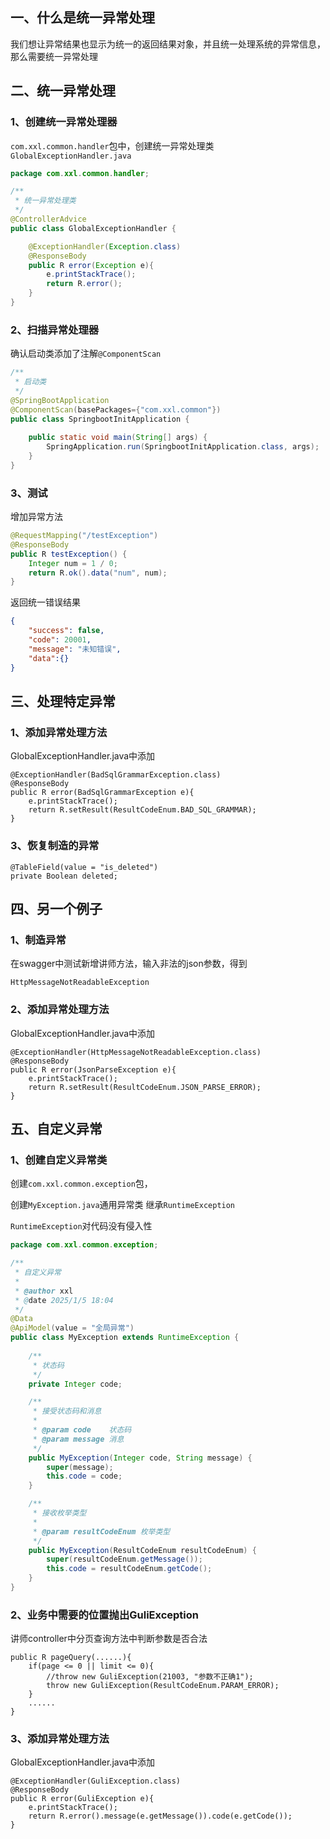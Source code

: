 













## 一、什么是统一异常处理

我们想让异常结果也显示为统一的返回结果对象，并且统一处理系统的异常信息，那么需要统一异常处理

## 二、统一异常处理

### 1、创建统一异常处理器

`com.xxl.common.handler`包中，创建统一异常处理类`GlobalExceptionHandler.java`

```java
package com.xxl.common.handler;

/**
 * 统一异常处理类
 */
@ControllerAdvice
public class GlobalExceptionHandler {

    @ExceptionHandler(Exception.class)
    @ResponseBody
    public R error(Exception e){
        e.printStackTrace();
        return R.error();
    }
}
```

### 2、扫描异常处理器

确认启动类添加了注解`@ComponentScan`

```java
/**
 * 启动类
 */
@SpringBootApplication
@ComponentScan(basePackages={"com.xxl.common"})
public class SpringbootInitApplication {
    
	public static void main(String[] args) {
        SpringApplication.run(SpringbootInitApplication.class, args);
    }
}
```

### 3、测试

增加异常方法

~~~java
@RequestMapping("/testException")
@ResponseBody
public R testException() {
    Integer num = 1 / 0;
    return R.ok().data("num", num);
}
~~~

返回统一错误结果

~~~json
{
    "success": false,
    "code": 20001,
    "message": "未知错误",
    "data":{}
}
~~~

## 三、处理特定异常

### 1、添加异常处理方法

GlobalExceptionHandler.java中添加

```
@ExceptionHandler(BadSqlGrammarException.class)
@ResponseBody
public R error(BadSqlGrammarException e){
    e.printStackTrace();
    return R.setResult(ResultCodeEnum.BAD_SQL_GRAMMAR);
}
```

### 3、恢复制造的异常

```
@TableField(value = "is_deleted")
private Boolean deleted;
```

## 四、另一个例子

### 1、制造异常

在swagger中测试新增讲师方法，输入非法的json参数，得到

```
HttpMessageNotReadableException
```

### 2、添加异常处理方法 

GlobalExceptionHandler.java中添加

```
@ExceptionHandler(HttpMessageNotReadableException.class)
@ResponseBody
public R error(JsonParseException e){
    e.printStackTrace();
    return R.setResult(ResultCodeEnum.JSON_PARSE_ERROR);
}
```

## 五、自定义异常

### 1、创建自定义异常类

创建`com.xxl.common.exception`包，

创建`MyException.java`通用异常类 继承`RuntimeException`

`RuntimeException`对代码没有侵入性

```java
package com.xxl.common.exception;

/**
 * 自定义异常
 *
 * @author xxl
 * @date 2025/1/5 18:04
 */
@Data
@ApiModel(value = "全局异常")
public class MyException extends RuntimeException {
    
    /**
     * 状态码
     */
    private Integer code;

    /**
     * 接受状态码和消息
     *
     * @param code    状态码
     * @param message 消息
     */
    public MyException(Integer code, String message) {
        super(message);
        this.code = code;
    }

    /**
     * 接收枚举类型
     *
     * @param resultCodeEnum 枚举类型
     */
    public MyException(ResultCodeEnum resultCodeEnum) {
        super(resultCodeEnum.getMessage());
        this.code = resultCodeEnum.getCode();
    }
}
```

### 2、业务中需要的位置抛出GuliException

讲师controller中分页查询方法中判断参数是否合法

```
public R pageQuery(......){
    if(page <= 0 || limit <= 0){
        //throw new GuliException(21003, "参数不正确1");
        throw new GuliException(ResultCodeEnum.PARAM_ERROR);
    }
    ......
}
```

### 3、添加异常处理方法

GlobalExceptionHandler.java中添加

```
@ExceptionHandler(GuliException.class)
@ResponseBody
public R error(GuliException e){
    e.printStackTrace();
    return R.error().message(e.getMessage()).code(e.getCode());
}
```